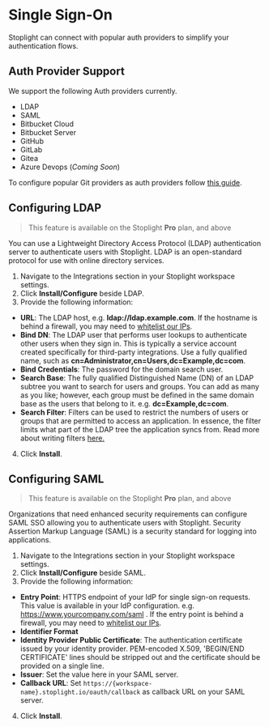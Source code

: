 # Single Sign-On

Stoplight can connect with popular auth providers to simplify your authentication flows. 

## Auth Provider Support

We support the following Auth providers currently.

- LDAP
- SAML
- Bitbucket Cloud
- Bitbucket Server
- GitHub
- GitLab
- Gitea
- Azure Devops (*Coming Soon*)

To configure popular Git providers as auth providers follow [this guide](configure-git/a.configuring-git.md).

## Configuring LDAP

> This feature is available on the Stoplight **Pro** plan, and above

You can use a Lightweight Directory Access Protocol (LDAP) authentication server to authenticate users with Stoplight. LDAP is an open-standard protocol for use with online directory services.

1. Navigate to the Integrations section in your Stoplight workspace settings. 
2. Click **Install/Configure** beside LDAP. 
3. Provide the following information:
 - **URL**: The LDAP host, e.g. **ldap://ldap.example.com**. If the hostname is behind a firewall, you may need to [whitelist our IPs](e.whitelisting-ips.md).
 - **Bind DN**: The LDAP user that performs user lookups to authenticate other users when they sign in. This is typically a service account created specifically for third-party integrations. Use a fully qualified name, such as **cn=Administrator,cn=Users,dc=Example,dc=com**.
 - **Bind Credentials**: The password for the domain search user.
 - **Search Base**: The fully qualified Distinguished Name (DN) of an LDAP subtree you want to search for users and groups. You can add as many as you like; however, each group must be defined in the same domain base as the users that belong to it. e.g. **dc=Example,dc=com**.
 - **Search Filter**: Filters can be used to restrict the numbers of users or groups that are permitted to access an application.  In essence, the filter limits what part of the LDAP tree the application syncs from.  Read more about writing filters [here.](https://confluence.atlassian.com/kb/how-to-write-ldap-search-filters-792496933.html)
4. Click **Install**.


## Configuring SAML

> This feature is available on the Stoplight **Pro** plan, and above

Organizations that need enhanced security requirements can configure SAML SSO allowing you to authenticate users with Stoplight. Security Assertion Markup Language (SAML) is a security standard for logging into applications. 

1. Navigate to the Integrations section in your Stoplight workspace settings. 
2. Click **Install/Configure** beside SAML. 
3. Provide the following information:
 - **Entry Point**: HTTPS endpoint of your IdP for single sign-on requests. This value is available in your IdP configuration. e.g. <!-- markdown-link-check-disable --> https://www.yourcompany.com/saml <!-- markdown-link-check-enable-->. If the entry point is behind a firewall, you may need to [whitelist our IPs](e.whitelisting-ips.md).
 - **Identifier Format** 
 - **Identity Provider Public Certificate**: The authentication certificate issued by your identity provider. PEM-encoded X.509, 'BEGIN/END CERTIFICATE' lines should be stripped out and the certificate should be provided on a single line.
 - **Issuer**: Set the value here in your SAML server.
 - **Callback URL**: Set `https://{workspace-name}.stoplight.io/oauth/callback` as callback URL on your SAML server.
4. Click **Install**.
